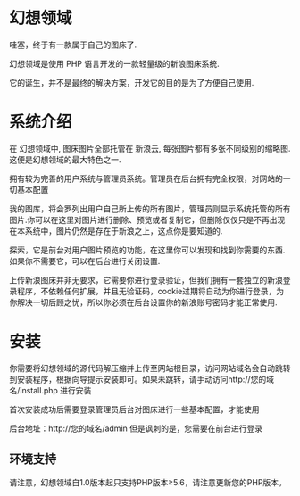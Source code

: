 # 幻想领域

哇塞，终于有一款属于自己的图床了.

幻想领域是使用 PHP 语言开发的一款轻量级的新浪图床系统.

它的诞生，并不是最终的解决方案，开发它的目的是为了方便自己使用.



# 系统介绍

在 幻想领域中, 图床图片全部托管在 新浪云, 每张图片都有多张不同级别的缩略图.这便是幻想领域的最大特色之一.

拥有较为完善的用户系统与管理员系统。管理员在后台拥有完全权限，对网站的一切基本配置

我的图库，将会罗列出用户自己所上传的所有图片，管理员则显示系统托管的所有图片.你可以在这里对图片进行删除、预览或者复制它，但删除仅仅只是不再出现在本系统中，图片仍然是存在于新浪之上，这点你是要知道的.

探索，它是前台对用户图片预览的功能，在这里你可以发现和找到你需要的东西.如果你不需要它，可以在后台进行关闭设置.

上传新浪图床并非无要求，它需要你进行登录验证，但我们拥有一套独立的新浪登录程序，不依赖任何扩展，并且无验证码，cookie过期将自动为你进行登录，为你解决一切后顾之忧，所以你必须在后台设置你的新浪账号密码才能正常使用.


# 安装

你需要将幻想领域的源代码解压缩并上传至网站根目录，访问网站域名会自动跳转到安装程序，根据向导提示安装即可。如果未跳转，请手动访问http://您的域名/install.php 进行安装

首次安装成功后需要登录管理员后台对图床进行一些基本配置，才能使用

后台地址：http://您的域名/admin  但是讽刺的是，您需要在前台进行登录

## 环境支持

请注意，幻想领域自1.0版本起只支持PHP版本≥5.6，请注意更新您的PHP版本。
